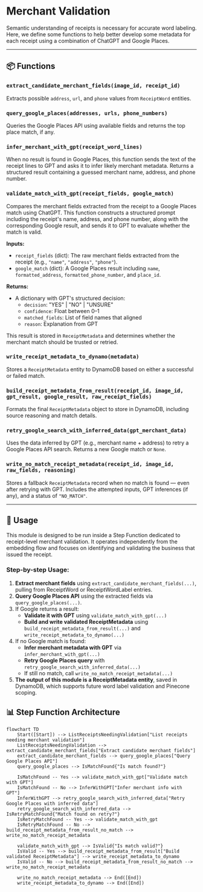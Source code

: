 # Merchant Validation

Semantic understanding of receipts is necessary for accurate word labeling. Here, we define some functions to help better develop some metadata for each receipt using a combination of ChatGPT and Google Places.

---

## 📦 Functions

### `extract_candidate_merchant_fields(image_id, receipt_id)`

Extracts possible `address`, `url`, and `phone` values from `ReceiptWord` entities.

### `query_google_places(addresses, urls, phone_numbers)`

Queries the Google Places API using available fields and returns the top place match, if any.

### `infer_merchant_with_gpt(receipt_word_lines)`

When no result is found in Google Places, this function sends the text of the receipt lines to GPT and asks it to infer likely merchant metadata. Returns a structured result containing a guessed merchant name, address, and phone number.

### `validate_match_with_gpt(receipt_fields, google_match)`

Compares the merchant fields extracted from the receipt to a Google Places match using ChatGPT. This function constructs a structured prompt including the receipt's name, address, and phone number, along with the corresponding Google result, and sends it to GPT to evaluate whether the match is valid.

**Inputs:**

- `receipt_fields` (dict): The raw merchant fields extracted from the receipt (e.g., `"name"`, `"address"`, `"phone"`).
- `google_match` (dict): A Google Places result including `name`, `formatted_address`, `formatted_phone_number`, and `place_id`.

**Returns:**

- A dictionary with GPT's structured decision:
  - `decision`: "YES" | "NO" | "UNSURE"
  - `confidence`: Float between 0–1
  - `matched_fields`: List of field names that aligned
  - `reason`: Explanation from GPT

This result is stored in `ReceiptMetadata` and determines whether the merchant match should be trusted or retried.

### `write_receipt_metadata_to_dynamo(metadata)`

Stores a `ReceiptMetadata` entity to DynamoDB based on either a successful or failed match.

### `build_receipt_metadata_from_result(receipt_id, image_id, gpt_result, google_result, raw_receipt_fields)`

Formats the final `ReceiptMetadata` object to store in DynamoDB, including source reasoning and match details.

### `retry_google_search_with_inferred_data(gpt_merchant_data)`

Uses the data inferred by GPT (e.g., merchant name + address) to retry a Google Places API search. Returns a new Google match or `None`.

### `write_no_match_receipt_metadata(receipt_id, image_id, raw_fields, reasoning)`

Stores a fallback `ReceiptMetadata` record when no match is found — even after retrying with GPT. Includes the attempted inputs, GPT inferences (if any), and a status of `"NO_MATCH"`.

---

## 🧠 Usage

This module is designed to be run inside a Step Function dedicated to receipt-level merchant validation. It operates independently from the embedding flow and focuses on identifying and validating the business that issued the receipt.

### Step-by-step Usage:

1. **Extract merchant fields** using `extract_candidate_merchant_fields(...)`, pulling from ReceiptWord or ReceiptWordLabel entries.
2. **Query Google Places API** using the extracted fields via `query_google_places(...)`.
3. If Google returns a result:
   - **Validate it with GPT** using `validate_match_with_gpt(...)`
   - **Build and write validated ReceiptMetadata** using `build_receipt_metadata_from_result(...)` and `write_receipt_metadata_to_dynamo(...)`
4. If no Google match is found:
   - **Infer merchant metadata with GPT** via `infer_merchant_with_gpt(...)`
   - **Retry Google Places query** with `retry_google_search_with_inferred_data(...)`
   - If still no match, call `write_no_match_receipt_metadata(...)`
5. **The output of this module is a ReceiptMetadata entity**, saved in DynamoDB, which supports future word label validation and Pinecone scoping.

## 📊 Step Function Architecture

```mermaid
flowchart TD
    Start([Start]) --> ListReceiptsNeedingValidation["List receipts needing merchant validation"]
    ListReceiptsNeedingValidation --> extract_candidate_merchant_fields["Extract candidate merchant fields"]
    extract_candidate_merchant_fields --> query_google_places["Query Google Places API"]
    query_google_places --> IsMatchFound{"Is match found?"}

    IsMatchFound -- Yes --> validate_match_with_gpt["Validate match with GPT"]
    IsMatchFound -- No --> InferWithGPT["Infer merchant info with GPT"]
    InferWithGPT --> retry_google_search_with_inferred_data["Retry Google Places with inferred data"]
    retry_google_search_with_inferred_data --> IsRetryMatchFound{"Match found on retry?"}
    IsRetryMatchFound -- Yes --> validate_match_with_gpt
    IsRetryMatchFound -- No --> build_receipt_metadata_from_result_no_match --> write_no_match_receipt_metadata

    validate_match_with_gpt --> IsValid{"Is match valid?"}
    IsValid -- Yes --> build_receipt_metadata_from_result["Build validated ReceiptMetadata"] --> write_receipt_metadata_to_dynamo
    IsValid -- No --> build_receipt_metadata_from_result_no_match --> write_no_match_receipt_metadata

    write_no_match_receipt_metadata --> End([End])
    write_receipt_metadata_to_dynamo --> End([End])
```
